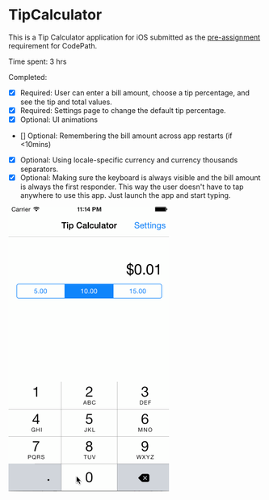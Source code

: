 # TipCalculator

This is a Tip Calculator application for iOS submitted as the [pre-assignment](https://gist.github.com/timothy1ee/7747214) requirement for CodePath.

Time spent: 3 hrs

Completed:

* [X] Required: User can enter a bill amount, choose a tip percentage, and see the tip and total values.
* [X] Required: Settings page to change the default tip percentage.
* [X] Optional: UI animations
* [] Optional: Remembering the bill amount across app restarts (if <10mins)
* [X] Optional: Using locale-specific currency and currency thousands separators.
* [X] Optional: Making sure the keyboard is always visible and the bill amount is always the first responder. This way the user doesn't have to tap anywhere to use this app. Just launch the app and start typing.

![Video Walkthrough](TipCalc.gif)
